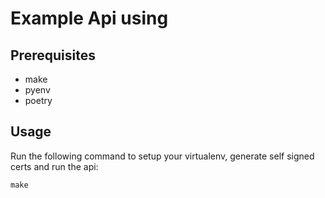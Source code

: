 # Example Api using <my package name>

## Prerequisites

- make
- pyenv
- poetry

## Usage

Run the following command to setup your virtualenv, generate self signed certs and run the api:

```
make
```
